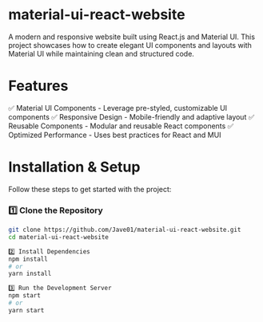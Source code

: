 # material-ui-react-website

A modern and responsive website built using React.js and Material UI. This project showcases how to create elegant UI components and layouts with Material UI while maintaining clean and structured code.

# Features

✅ Material UI Components - Leverage pre-styled, customizable UI components
✅ Responsive Design - Mobile-friendly and adaptive layout
✅ Reusable Components - Modular and reusable React components
✅ Optimized Performance - Uses best practices for React and MUI

# Installation & Setup
Follow these steps to get started with the project:

### 1️⃣ **Clone the Repository**
```sh
git clone https://github.com/Jave01/material-ui-react-website.git
cd material-ui-react-website

2️⃣ Install Dependencies
npm install
# or
yarn install

3️⃣ Run the Development Server
npm start
# or
yarn start
